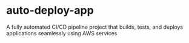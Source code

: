 # auto-deploy-app
A fully automated CI/CD pipeline project that builds, tests, and deploys applications seamlessly using AWS services
